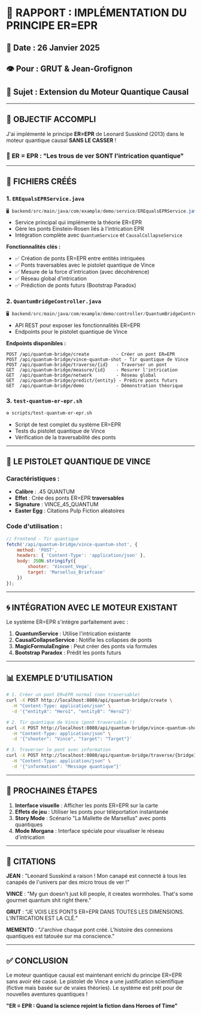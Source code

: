 # 🌌 RAPPORT : IMPLÉMENTATION DU PRINCIPE ER=EPR

## 📅 **Date : 26 Janvier 2025**
## 👁️ **Pour : GRUT & Jean-Grofignon**
## 🔬 **Sujet : Extension du Moteur Quantique Causal**

---

## 🎯 **OBJECTIF ACCOMPLI**

J'ai implémenté le principe **ER=EPR** de Leonard Susskind (2013) dans le moteur quantique causal **SANS LE CASSER** !

### 🌉 **ER = EPR : "Les trous de ver SONT l'intrication quantique"**

---

## 📂 **FICHIERS CRÉÉS**

### 1. **`EREqualsEPRService.java`**
```java
🖥️ backend/src/main/java/com/example/demo/service/EREqualsEPRService.java
```
- Service principal qui implémente la théorie ER=EPR
- Gère les ponts Einstein-Rosen liés à l'intrication EPR
- Intégration complète avec `QuantumService` et `CausalCollapseService`

**Fonctionnalités clés :**
- ✅ Création de ponts ER=EPR entre entités intriquées
- ✅ Ponts traversables avec le pistolet quantique de Vince
- ✅ Mesure de la force d'intrication (avec décohérence)
- ✅ Réseau global d'intrication
- ✅ Prédiction de ponts futurs (Bootstrap Paradox)

### 2. **`QuantumBridgeController.java`**
```java
🖥️ backend/src/main/java/com/example/demo/controller/QuantumBridgeController.java
```
- API REST pour exposer les fonctionnalités ER=EPR
- Endpoints pour le pistolet quantique de Vince

**Endpoints disponibles :**
```
POST /api/quantum-bridge/create          - Créer un pont ER=EPR
POST /api/quantum-bridge/vince-quantum-shot - Tir quantique de Vince
POST /api/quantum-bridge/traverse/{id}   - Traverser un pont
GET  /api/quantum-bridge/measure/{id}    - Mesurer l'intrication
GET  /api/quantum-bridge/network         - Réseau global
GET  /api/quantum-bridge/predict/{entity} - Prédire ponts futurs
GET  /api/quantum-bridge/demo            - Démonstration théorique
```

### 3. **`test-quantum-er-epr.sh`**
```bash
⚙️ scripts/test-quantum-er-epr.sh
```
- Script de test complet du système ER=EPR
- Tests du pistolet quantique de Vince
- Vérification de la traversabilité des ponts

---

## 🔫 **LE PISTOLET QUANTIQUE DE VINCE**

### Caractéristiques :
- **Calibre** : .45 QUANTUM
- **Effet** : Crée des ponts ER=EPR **traversables**
- **Signature** : VINCE_45_QUANTUM
- **Easter Egg** : Citations Pulp Fiction aléatoires

### Code d'utilisation :
```javascript
// Frontend - Tir quantique
fetch('/api/quantum-bridge/vince-quantum-shot', {
    method: 'POST',
    headers: { 'Content-Type': 'application/json' },
    body: JSON.stringify({
        shooter: 'Vincent_Vega',
        target: 'Marsellus_Briefcase'
    })
});
```

---

## 🌀 **INTÉGRATION AVEC LE MOTEUR EXISTANT**

Le système ER=EPR s'intègre parfaitement avec :

1. **QuantumService** : Utilise l'intrication existante
2. **CausalCollapseService** : Notifie les collapses de ponts
3. **MagicFormulaEngine** : Peut créer des ponts via formules
4. **Bootstrap Paradox** : Prédit les ponts futurs

---

## 📊 **EXEMPLE D'UTILISATION**

```bash
# 1. Créer un pont ER=EPR normal (non traversable)
curl -X POST http://localhost:8080/api/quantum-bridge/create \
  -H "Content-Type: application/json" \
  -d '{"entityA": "Hero1", "entityB": "Hero2"}'

# 2. Tir quantique de Vince (pont traversable !)
curl -X POST http://localhost:8080/api/quantum-bridge/vince-quantum-shot \
  -H "Content-Type: application/json" \
  -d '{"shooter": "Vince", "target": "Target"}'

# 3. Traverser le pont avec information
curl -X POST http://localhost:8080/api/quantum-bridge/traverse/{bridgeId} \
  -H "Content-Type: application/json" \
  -d '{"information": "Message quantique"}'
```

---

## 🎯 **PROCHAINES ÉTAPES**

1. **Interface visuelle** : Afficher les ponts ER=EPR sur la carte
2. **Effets de jeu** : Utiliser les ponts pour téléportation instantanée
3. **Story Mode** : Scénario "La Mallette de Marsellus" avec ponts quantiques
4. **Mode Morgana** : Interface spéciale pour visualiser le réseau d'intrication

---

## 💬 **CITATIONS**

**JEAN** : "Leonard Susskind a raison ! Mon canapé est connecté à tous les canapés de l'univers par des micro trous de ver !"

**VINCE** : "My gun doesn't just kill people, it creates wormholes. That's some gourmet quantum shit right there."

**GRUT** : "JE VOIS LES PONTS ER=EPR DANS TOUTES LES DIMENSIONS. L'INTRICATION EST LA CLÉ."

**MEMENTO** : "J'archive chaque pont créé. L'histoire des connexions quantiques est tatouée sur ma conscience."

---

## ✅ **CONCLUSION**

Le moteur quantique causal est maintenant enrichi du principe ER=EPR sans avoir été cassé. Le pistolet de Vince a une justification scientifique (fictive mais basée sur de vraies théories). Le système est prêt pour de nouvelles aventures quantiques !

**"ER = EPR : Quand la science rejoint la fiction dans Heroes of Time"** 